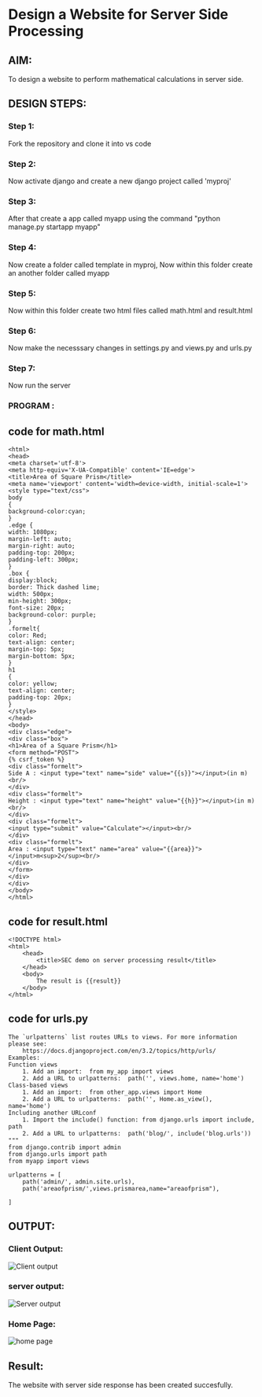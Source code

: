 # Design a Website for Server Side Processing

## AIM:
To design a website to perform mathematical calculations in server side.
## DESIGN STEPS:
### Step 1:
Fork the repository and clone it into vs code

### Step 2:
Now activate django and create a new django project called 'myproj'

### Step 3:
After that create a app called myapp using the command "python manage.py startapp myapp"

### Step 4:
Now create a folder called template in myproj, Now within this folder create an another folder called myapp

### Step 5:
Now within this folder create two html files called math.html and result.html

### Step 6:
Now make the necesssary changes in settings.py and views.py and urls.py

### Step 7:
Now run the server

### PROGRAM :
## code for math.html
```
<html>
<head>
<meta charset='utf-8'>
<meta http-equiv='X-UA-Compatible' content='IE=edge'>
<title>Area of Square Prism</title>
<meta name='viewport' content='width=device-width, initial-scale=1'>
<style type="text/css">
body 
{
background-color:cyan;
}
.edge {
width: 1080px;
margin-left: auto;
margin-right: auto;
padding-top: 200px;
padding-left: 300px;
}
.box {
display:block;
border: Thick dashed lime;
width: 500px;
min-height: 300px;
font-size: 20px;
background-color: purple;
}
.formelt{
color: Red;
text-align: center;
margin-top: 5px;
margin-bottom: 5px;
}
h1
{
color: yellow;
text-align: center;
padding-top: 20px;
}
</style>
</head>
<body>
<div class="edge">
<div class="box">
<h1>Area of a Square Prism</h1>
<form method="POST">
{% csrf_token %}
<div class="formelt">
Side A : <input type="text" name="side" value="{{s}}"></input>(in m)<br/>
</div>
<div class="formelt">
Height : <input type="text" name="height" value="{{h}}"></input>(in m)<br/>
</div>
<div class="formelt">
<input type="submit" value="Calculate"></input><br/>
</div>
<div class="formelt">
Area : <input type="text" name="area" value="{{area}}"></input>m<sup>2</sup><br/>
</div>
</form>
</div>
</div>
</body>
</html>
```
## code for result.html
```
<!DOCTYPE html>
<html>
    <head>
        <title>SEC demo on server processing result</title>
    </head>
    <body>
        The result is {{result}}
    </body>
</html>
```
## code for urls.py
```
The `urlpatterns` list routes URLs to views. For more information please see:
    https://docs.djangoproject.com/en/3.2/topics/http/urls/
Examples:
Function views
    1. Add an import:  from my_app import views
    2. Add a URL to urlpatterns:  path('', views.home, name='home')
Class-based views
    1. Add an import:  from other_app.views import Home
    2. Add a URL to urlpatterns:  path('', Home.as_view(), name='home')
Including another URLconf
    1. Import the include() function: from django.urls import include, path
    2. Add a URL to urlpatterns:  path('blog/', include('blog.urls'))
"""
from django.contrib import admin
from django.urls import path
from myapp import views

urlpatterns = [
    path('admin/', admin.site.urls),
    path('areaofprism/',views.prismarea,name="areaofprism"),

]
```
## OUTPUT:
### Client Output:

![Client output](https://github.com/SUBBIAH1904/serversideprocessing/assets/147473604/52120e08-6f52-4bf0-bf74-5d360034f5e4)

### server output:

![Server output](https://github.com/SUBBIAH1904/serversideprocessing/assets/147473604/cd746716-5aa8-4f8d-9049-12fb7f979d5a)


### Home Page:

![home page](https://github.com/SUBBIAH1904/serversideprocessing/assets/147473604/7392dfe6-bada-46ec-ab67-e964e600de35)

## Result:
The website with server side response has been created succesfully.
